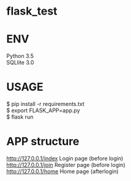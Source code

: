 # flask_test

ENV
=============
Python 3.5 <br />
SQLlite 3.0 <br />


USAGE
=============
$ pip install -r requirements.txt <br />
$ export FLASK_APP=app.py <br />
$ flask run <br />

APP structure
=============
http://127.0.0.1/index  Login page (before login) <br />
http://127.0.0.1/join   Register page (before login) <br />
http://127.0.0.1/home   Home page (afterlogin) <br />
